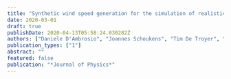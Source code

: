 ```yaml
---
title: "Synthetic wind speed generation for the simulation of realistic diurnal cycles"
date: 2020-03-01
draft: true
publishDate: 2020-04-13T05:58:24.030282Z
authors: ["Daniele D'Ambrosio", "Joannes Schoukens", "Tim De Troyer", "Miroslav Zivanovic", "Mark Runacres"]
publication_types: ["1"]
abstract: ""
featured: false
publication: "*Journal of Physics*"
---
```


